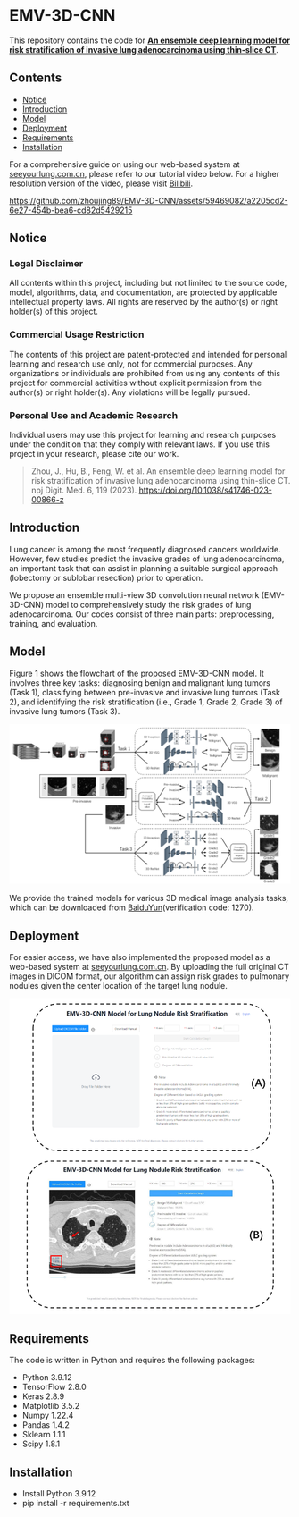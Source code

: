 # EMV-3D-CNN

This repository contains the code for [**An ensemble deep learning model for risk stratification of invasive lung adenocarcinoma using thin-slice CT**](https://www.nature.com/articles/s41746-023-00866-z).

## Contents
- [Notice](#Notice)
- [Introduction](#Introduction)
- [Model](#model)
- [Deployment](#Deployment)
- [Requirements](#requirements)
- [Installation](#Installation)


For a comprehensive guide on using our web-based system at [seeyourlung.com.cn](https://seeyourlung.com.cn), please refer to our tutorial video below. For a higher resolution version of the video, please visit [Bilibili](https://www.bilibili.com/video/BV1ch411w7zP/?vd_source=c119f4328157bf56167596e497833c71).




https://github.com/zhoujing89/EMV-3D-CNN/assets/59469082/a2205cd2-6e27-454b-bea6-cd82d5429215

## Notice
### Legal Disclaimer
All contents within this project, including but not limited to the source code, model, algorithms, data, and documentation, are protected by applicable intellectual property laws. All rights are reserved by the author(s) or right holder(s) of this project.

### Commercial Usage Restriction
The contents of this project are patent-protected and intended for personal learning and research use only, not for commercial purposes. Any organizations or individuals are prohibited from using any contents of this project for commercial activities without explicit permission from the author(s) or right holder(s). Any violations will be legally pursued.

### Personal Use and Academic Research
Individual users may use this project for learning and research purposes under the condition that they comply with relevant laws. If you use this project in your research, please cite our work.

> Zhou, J., Hu, B., Feng, W. et al. An ensemble deep learning model for risk stratification of invasive lung adenocarcinoma using thin-slice CT. npj Digit. Med. 6, 119 (2023). https://doi.org/10.1038/s41746-023-00866-z



## Introduction

Lung cancer is among the most frequently diagnosed cancers worldwide. However, few studies predict the invasive grades of lung adenocarcinoma, an important task that can assist in planning a suitable surgical approach (lobectomy or sublobar resection) prior to operation. 

We propose an ensemble multi-view 3D convolution neural network (EMV-3D-CNN) model to comprehensively study the risk grades of lung adenocarcinoma. Our codes consist of three main parts: preprocessing, training, and evaluation.

## Model

Figure 1 shows the flowchart of the proposed EMV-3D-CNN model. It involves three key tasks: diagnosing benign and malignant lung tumors (Task 1), classifying between pre-invasive and invasive lung tumors (Task 2), and identifying the risk stratification (i.e., Grade 1, Grade 2, Grade 3) of invasive lung tumors (Task 3).


 



![model_flowchart.png](https://github.com/zhoujing89/EMV-3D-CNN/blob/main/images/model_flowchart.png?raw=true)

We provide the trained models for various 3D medical image analysis tasks, which can be downloaded from [BaiduYun](https://pan.baidu.com/s/1d5_8no3chKH7wsB_momjyw?pwd=1270)(verification code: 1270).

## Deployment

For easier access, we have also implemented the proposed model as a web-based system at [seeyourlung.com.cn](https://seeyourlung.com.cn). By uploading the full original CT images in DICOM format, our algorithm can assign risk grades to pulmonary nodules given the center location of the target lung nodule. 


![platform.png](https://github.com/zhoujing89/EMV-3D-CNN/blob/main/images/platform.png?raw=true)

## Requirements

The code is written in Python and requires the following packages: 

* Python 3.9.12 
* TensorFlow 2.8.0 
* Keras 2.8.9 
* Matplotlib 3.5.2 
* Numpy 1.22.4 
* Pandas 1.4.2 
* Sklearn 1.1.1 
* Scipy 1.8.1
## Installation
* Install Python 3.9.12
* pip install -r requirements.txt
